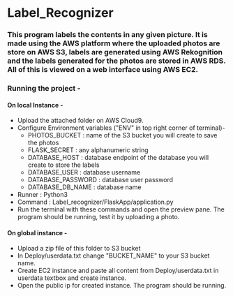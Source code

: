 # Label_Recognizer
### This program labels the contents in any given picture. It is made using the AWS platform where the uploaded photos are store on AWS S3, labels are generated using AWS Rekognition and the labels generated for the photos are stored in AWS RDS. All of this is viewed on a web interface using AWS EC2.


### Running the project -
#### On local Instance - 
- Upload the attached folder on AWS Cloud9.
- Configure Environment variables ("ENV" in top right corner of terminal)-
  - PHOTOS_BUCKET : name of the S3 bucket you will create to save the photos
  - FLASK_SECRET : any alphanumeric string
  - DATABASE_HOST : database endpoint of the database you will create to store the labels 
  - DATABASE_USER : database username 
  - DATABASE_PASSWORD : database user password
  - DATABASE_DB_NAME : database name 
- Runner : Python3
- Command : Label_recognizer/FlaskApp/application.py
- Run the terminal with these commands and open the preview pane. The program should be running, test it by uploading a photo.

#### On global instance - 
- Upload a zip file of this folder to S3 bucket
- In Deploy/userdata.txt change "BUCKET_NAME" to your S3 bucket name.
- Create EC2 instance and paste all content from Deploy/userdata.txt in userdata textbox and create instance.
- Open the public ip for created instance. The program should be running. 



